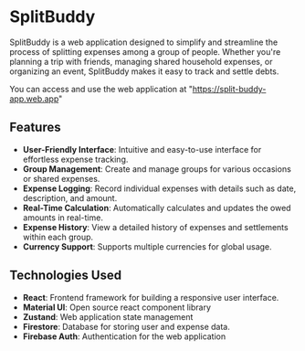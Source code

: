# SplitBuddy

SplitBuddy is a web application designed to simplify and streamline the process of splitting expenses among a group of people. Whether you're planning a trip with friends, managing shared household expenses, or organizing an event, SplitBuddy makes it easy to track and settle debts.

You can access and use the web application at "https://split-buddy-app.web.app"

## Features

- **User-Friendly Interface**: Intuitive and easy-to-use interface for effortless expense tracking.
- **Group Management**: Create and manage groups for various occasions or shared expenses.
- **Expense Logging**: Record individual expenses with details such as date, description, and amount.
- **Real-Time Calculation**: Automatically calculates and updates the owed amounts in real-time.
- **Expense History**: View a detailed history of expenses and settlements within each group.
- **Currency Support**: Supports multiple currencies for global usage.

## Technologies Used

- **React**: Frontend framework for building a responsive user interface.
- **Material UI**: Open source react component library
- **Zustand**: Web application state management
- **Firestore**: Database for storing user and expense data.
- **Firebase Auth**: Authentication for the web application

